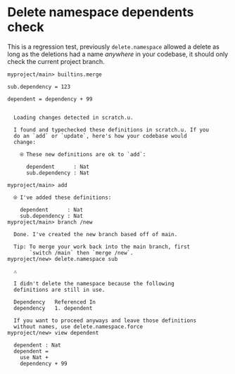 <!-- https://github.com/unisonweb/unison/issues/4997 -->

# Delete namespace dependents check

This is a regression test, previously `delete.namespace` allowed a delete as long as the deletions had a name *anywhere* in your codebase, it should only check the current project branch.

``` ucm :hide
myproject/main> builtins.merge
```

``` unison
sub.dependency = 123

dependent = dependency + 99
```

``` ucm :added-by-ucm

  Loading changes detected in scratch.u.

  I found and typechecked these definitions in scratch.u. If you
  do an `add` or `update`, here's how your codebase would
  change:

    ⍟ These new definitions are ok to `add`:
    
      dependent      : Nat
      sub.dependency : Nat
```

``` ucm :error
myproject/main> add

  ⍟ I've added these definitions:

    dependent      : Nat
    sub.dependency : Nat
myproject/main> branch /new

  Done. I've created the new branch based off of main.

  Tip: To merge your work back into the main branch, first
       `switch /main` then `merge /new`.
myproject/new> delete.namespace sub

  ⚠️

  I didn't delete the namespace because the following
  definitions are still in use.

  Dependency   Referenced In
  dependency   1. dependent

  If you want to proceed anyways and leave those definitions
  without names, use delete.namespace.force
myproject/new> view dependent

  dependent : Nat
  dependent =
    use Nat +
    dependency + 99
```
